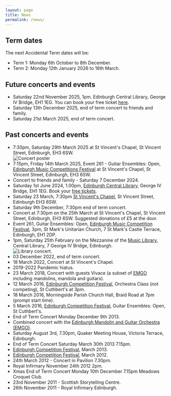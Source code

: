 ```yaml
---
layout: page
title: News
permalink: /news/
---
```


## Term dates

The next Accidental Term dates will be:

* Term 1: Monday 6th October to 8th December.
* Term 2: Monday 12th January 2026 to 16th March.

## Future concerts and events

* Saturday 22nd November 2025, 1pm. Edinburgh Central Library, George IV Bridge, EH1 1EG. You can book your free ticket [here](https://www.ticketsource.co.uk/whats-on/edinburgh/edinburgh-central-library-mezzanine/accidentals-at-music-on-the-mezzanine/e-joadaj).
* Saturday 13th December 2025, end of term concert to friends and family. 
* Saturday 21st March 2025, end of term concert.

## Past concerts and events

* 7:30pm, Saturday 29th March 2025 at St Vincent's Chapel, St Vincent Street, Edinburgh, EH3 6SW.  
  ![Concert poster](/images/assets/Concert_Flyer_March_2025.png)
* 7:15pm, Friday 14th March 2025, Event 261 - Guitar Ensembles: Open, [Edinburgh Music Competitions Festival](https://www.ecfest.org/) at St Vincent's Chapel, St Vincent Street, Edinburgh, EH3 6SW.
* Concert to friends and family - Saturday 7 December 2024.
* Saturday 1st June 2024, 1.00pm, [Edinburgh Central Library](https://www.edinburgh.gov.uk/directory-record/1229174/central-library), George IV Bridge, EH1 1EG. Book your [free tickets](https://www.ticketsource.co.uk/edinburgh-central-library/t-gaezeda).
* Saturday 23 March, 7:30pm [St Vincent's Chapel](https://www.stvincentschapel.org.uk/), St Vincent Street, Edinburgh EH3 6SW.
* Saturday 9th December, 7:30pm end of term concert.
* Concert at 7:30pm on the 25th March at St Vincent's Chapel, St Vincent Street, Edinburgh, EH3 6SW. Suggested donations of £5 at the door.
* Event 261, Guitar Ensembles: Open, [Edinburgh Music Competition Festival](https://www.ecfest.org/), 3pm, St Mark's Unitarian Church, 7 St Mark's Castle Terrace, Edinburgh, EH1 2DP.
* 1pm, Saturday 25th February on the Mezzanine of the [Music Library](https://www.edinburgh.gov.uk/directory-record/1229191/music-library), Central Library, 7 George IV Bridge, Edinburgh.<br/>
![Library concert.](/images/assets/LibraryConcert.jpg)
* 03 December 2022, end of term concert.
* 18 March 2022, Concert at St Vincent's Chapel.
* 2019-2022 Pandemic hiatus.
* 23 March 2018, Concert with guests Vivace (a subset of [EMGO](http://emgo.org.uk/)  including mandolins, mandola and guitars).
* 12 March 2016, [Edinburgh Competition Festival](https://www.ecfest.org/), Orchestra Class (not competing), St Cuthbert's at 3pm.
* 18 March 2016, Morningside Parish Church Hall, Braid Road at 7pm (prompt start time). 
* 5 March 2016, [Edinburgh Competition Festival](https://www.ecfest.org/), Guitar Ensembles: Open, St Cuthbert's.
* End of Term Concert Monday December 9th 2013.
* Combined concert with the [Edinburgh Mandolin and Guitar Orchestra (EMGO)](http://emgo.org.uk/).
* Saturday August 3rd, 7.30pm, Quaker Meeting House, Victoria Terrace, Edinburgh.
* End of Term Concert Saturday March 30th 2013 7.15pm.
* [Edinburgh Competition Festival](https://www.ecfest.org/), March 2013.
* [Edinburgh Competition Festival](https://www.ecfest.org/), March 2012.
* 24th March 2012 - Concert in Pavilion 7.30pm.
* Royal Infirmary November 24th 2012 2pm.
* Xmas End of Term Concert Monday 10th December 7.15pm Meadows Croquet Club.
* 23rd November 2011 - Scottish Storytelling Centre.
* 26th November 2011 - Royal Infirmary Edinburgh.

